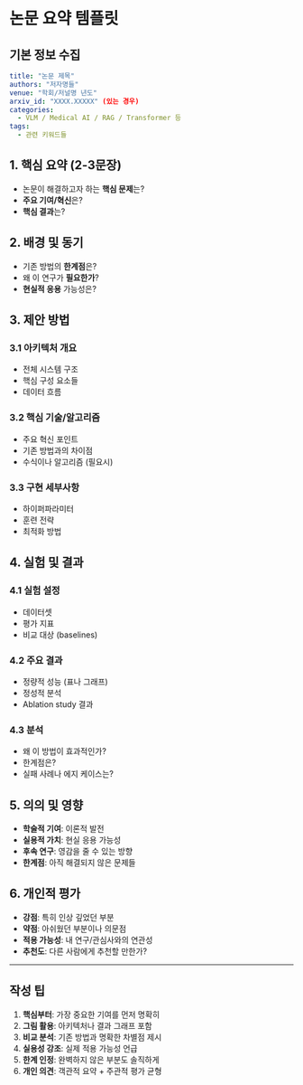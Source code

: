 # 논문 요약 템플릿

## 기본 정보 수집
```yaml
title: "논문 제목"
authors: "저자명들"
venue: "학회/저널명 년도"
arxiv_id: "XXXX.XXXXX" (있는 경우)
categories: 
  - VLM / Medical AI / RAG / Transformer 등
tags:
  - 관련 키워드들
```

## 1. 핵심 요약 (2-3문장)
- 논문이 해결하고자 하는 **핵심 문제**는?
- **주요 기여/혁신**은?
- **핵심 결과**는?

## 2. 배경 및 동기
- 기존 방법의 **한계점**은?
- 왜 이 연구가 **필요한가**?
- **현실적 응용** 가능성은?

## 3. 제안 방법
### 3.1 아키텍처 개요
- 전체 시스템 구조
- 핵심 구성 요소들
- 데이터 흐름

### 3.2 핵심 기술/알고리즘
- 주요 혁신 포인트
- 기존 방법과의 차이점
- 수식이나 알고리즘 (필요시)

### 3.3 구현 세부사항
- 하이퍼파라미터
- 훈련 전략
- 최적화 방법

## 4. 실험 및 결과
### 4.1 실험 설정
- 데이터셋
- 평가 지표
- 비교 대상 (baselines)

### 4.2 주요 결과
- 정량적 성능 (표나 그래프)
- 정성적 분석
- Ablation study 결과

### 4.3 분석
- 왜 이 방법이 효과적인가?
- 한계점은?
- 실패 사례나 에지 케이스는?

## 5. 의의 및 영향
- **학술적 기여**: 이론적 발전
- **실용적 가치**: 현실 응용 가능성  
- **후속 연구**: 영감을 줄 수 있는 방향
- **한계점**: 아직 해결되지 않은 문제들

## 6. 개인적 평가
- **강점**: 특히 인상 깊었던 부분
- **약점**: 아쉬웠던 부분이나 의문점
- **적용 가능성**: 내 연구/관심사와의 연관성
- **추천도**: 다른 사람에게 추천할 만한가?

---

## 작성 팁
1. **핵심부터**: 가장 중요한 기여를 먼저 명확히
2. **그림 활용**: 아키텍처나 결과 그래프 포함
3. **비교 분석**: 기존 방법과 명확한 차별점 제시
4. **실용성 강조**: 실제 적용 가능성 언급
5. **한계 인정**: 완벽하지 않은 부분도 솔직하게
6. **개인 의견**: 객관적 요약 + 주관적 평가 균형